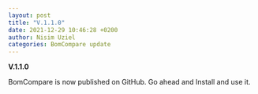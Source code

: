```yaml
---
layout: post
title: "V.1.1.0"
date: 2021-12-29 10:46:28 +0200
author: Nisim Uziel
categories: BomCompare update
---
```


**V.1.1.0**

BomCompare is now published on GitHub. Go ahead and Install and use it.
